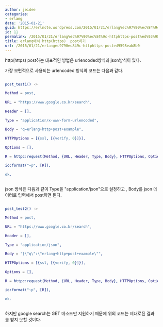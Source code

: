 ```yaml
---
author: jeidee
categories:
- erlang
date: '2015-01-21'
guid: https://erlnote.wordpress.com/2015/01/21/erlang%ec%97%90%ec%84%9c-httphttps-post%ed%95%98%ea%b8%b0/
id: 11
permalink: /2015/01/21/erlang%ec%97%90%ec%84%9c-httphttps-post%ed%95%98%ea%b8%b0/
title: erlang에서 http(https)  post하기
url: /2015/01/21/erlangec9790ec849c-httphttps-posted9598eab8b0
---
```


http(https) post하는 대표적인 방법은 urlencoded방식과 json방식이 있다.

가장 보편적으로 사용되는 urlencoded 방식의 코드는 다음과 같다.

```erlang
      
post_test1() ->
          
Method = post,
          
URL = "https://www.google.co.kr/search",
          
Header = [],
          
Type = "application/x-www-form-urlencoded",
          
Body = "q=erlang+http+post+example",
          
HTTPOptions = [{ssl, [{verify, 0}]}],
          
Options = [],
          
R = httpc:request(Method, {URL, Header, Type, Body}, HTTPOptions, Options),
          
io:format("~p", [R]),
          
ok.
  
```

json 방식은 다음과 같이 Type을 "application/json"으로 설정하고 , Body를 json 데이터로 입력해서 post하면 된다.

```erlang
      
post_test2() ->
          
Method = post,
          
URL = "https://www.google.co.kr/search",
          
Header = [],
          
Type = "application/json",
          
Body = "{\"q\":\"erlang+http+post+example\"",
          
HTTPOptions = [{ssl, [{verify, 0}]}],
          
Options = [],
          
R = httpc:request(Method, {URL, Header, Type, Body}, HTTPOptions, Options),
          
io:format("~p", [R]),
          
ok.
  
```

하지만 google search는 GET 메소드만 지원하기 때문에 위의 코드는 제대로된 결과를 받지 못할 것이다.